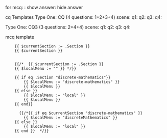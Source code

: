 
for mcq: 
: show answer: hide answer

cq Templates
Type One: CQ (4 questions: 1+2+3+4)
scene:
q1:
q2:
q3:
q4:

Type One: CQ3 (3 questions: 2+4+4)
scene:
q1:
q2:
q3:
q4:


mcq template



        {{ $currentSection := .Section }} 
        {{ $currentSection }}


        {{/*  {{ $currentSection := .Section }} 
        {{ $localMenu := "" }} */}}

        {{ if eq .Section "discrete-mathematics"}}
            {{ $localMenu := "discrete-mathematics" }}
            {{ $localMenu }}
        {{ else }}
            {{ $localMenu := "local" }}
            {{ $localMenu }}
        {{ end}}

          {{/*{{ if eq $currentSection "discrete-mathematics" }}
            {{ $localMenu := "discreteMathematics" }}
        {{ else }}
            {{ $localMenu := "local" }}
        {{ end }}  */}}
        